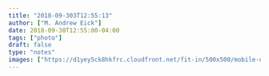 ```yaml
---
title: "2018-09-303T12:55:13"
author: ["M. Andrew Eick"]
date: 2018-09-30T12:55:00-04:00
tags: ["photo"]
draft: false
type: "notes"
images: ["https://d1yey5ck8hkfrc.cloudfront.net/fit-in/500x500/mobile-uploads/IMG_2333.jpg"]
---
```

